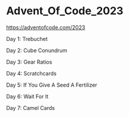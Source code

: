 # Advent_Of_Code_2023
https://adventofcode.com/2023

Day 1: Trebuchet

Day 2: Cube Conundrum

Day 3: Gear Ratios

Day 4: Scratchcards

Day 5: If You Give A Seed A Fertilizer

Day 6: Wait For It

Day 7: Camel Cards
